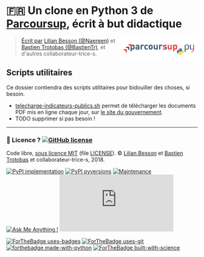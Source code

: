 # :fr: Un clone en Python 3 de [Parcoursup](http://www.parcoursup.fr/), écrit à but didactique
<a href="https://perso.crans.org/besson/publis/ParcourSup.py/"><img align="right" src="../docs/_static/logo_parcoursuppy.png" alt="Lien vers la documentation Sphinx du projet" width="40%"/></a>

> [Écrit par](AUTHORS) [Lilian Besson (@Naereen)](https://github.com/Naereen) et [Bastien Trotobas (@BastienTr)](https://github.com/BastienTr), et d'autres collaborateur-trice-s.

## Scripts utilitaires

Ce dossier contiendra des scripts utilitaires pour bidouiller des choses, si besoin.

- [telecharge-indicateurs-publics.sh](telecharge-indicateurs-publics.sh) permet de télécharger les documents PDF mis en ligne chaque jour, sur [le site du gouvernement](http://www.enseignementsup-recherche.gouv.fr/cid130714/tableaux-de-bord-des-indicateurs-de-parcoursup.html).
- TODO supprimer si pas besoin !

---

### :scroll: Licence ? [![GitHub license](https://img.shields.io/github/license/Naereen/Parcoursup.py.svg)](https://github.com/Naereen/badges/blob/master/LICENSE)
Code libre, [sous licence MIT](https://lbesson.mit-license.org/) (file [LICENSE](LICENSE)).
© [Lilian Besson](https://GitHub.com/Naereen) et [Bastien Trotobas](https://github.com/BastienTr) et collaborateur-trice-s, 2018.

[![PyPI implementation](https://img.shields.io/pypi/implementation/parcoursup.svg)](https://www.python.org/)
[![PyPI pyversions](https://img.shields.io/pypi/pyversions/parcoursup.svg)](https://docs.python.org/3/)
[![Maintenance](https://img.shields.io/badge/Maintained%3F-yes-green.svg)](https://GitHub.com/Naereen/Parcoursup.py/graphs/commit-activity)
[![Ask Me Anything !](https://img.shields.io/badge/Ask%20me-anything-1abc9c.svg)](https://GitHub.com/Naereen/ama)
[![Analytics](https://ga-beacon.appspot.com/UA-38514290-17/github.com/Naereen/Parcoursup.py/README.md?pixel)](https://GitHub.com/Naereen/Parcoursup.py/)

[![ForTheBadge uses-badges](http://ForTheBadge.com/images/badges/uses-badges.svg)](http://ForTheBadge.com)
[![ForTheBadge uses-git](http://ForTheBadge.com/images/badges/uses-git.svg)](https://GitHub.com/)
[![forthebadge made-with-python](http://ForTheBadge.com/images/badges/made-with-python.svg)](https://www.python.org/)
[![ForTheBadge built-with-science](http://ForTheBadge.com/images/badges/built-with-science.svg)](https://GitHub.com/Naereen/)
